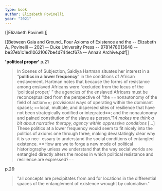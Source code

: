 ```yaml
---
type: book
author: Elizabeth Povinelli
year: "2021"
---
```

[[Elizabeth Povinelli]]

[[Between Gaia and Ground_ Four Axioms of Existence and the -- Elizabeth A_ Povinelli -- 2021 -- Duke University Press -- 9781478013648 -- be37eb1c1ed10621067be4d744ecf67a -- Anna’s Archive.pdf]]

**'political proper'** p.21
> In Scenes of Subjection, Saidiya Hartman situates her interest in a “**politics in a lower frequency**” in the conditions of African enslavement. Hartman notes that because the forms of resistance among enslaved Africans were “excluded from the locus of the ‘political proper,’ ” the agencies of the enslaved Africans must be reconceptualized from the perspective of “the ==nonautonomy of the field of action==; provisional ways of operating within the dominant spaces; ==local, multiple, and dispersed sites of resilience that have not been strategically codified or integrated==; and the nonautonomy and pained constitution of the slave as person.”14
> *makes me think a bit about narrative therapy, agency within oppressive conditions*
> \[...] These politics at a lower frequency would seem to fit nicely into the politics of axioms one through three, making devastatingly clear why it is so nec- essary to understand the social conditions of entangled existence. ==How are we to forge a new mode of political historiography unless we understand that the way social worlds are entangled directly alters the modes in which political resistance and resilience are expressed?==

p.26:
>"all concepts are precipitates from and for locations in the differential spaces of the entanglement of existence wrought by colonialism."